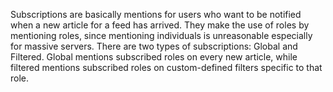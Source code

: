 Subscriptions are basically mentions for users who want to be notified when a new article for a feed has arrived. They make the use of roles by mentioning roles, since mentioning individuals is unreasonable especially for massive servers. There are two types of subscriptions: Global and Filtered. Global mentions subscribed roles on every new article, while filtered mentions subscribed roles on custom-defined filters specific to that role.